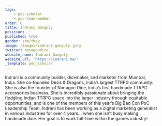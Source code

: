 ```yaml
---
tags:
    - poc-scholar
    - poc-team-member
order: 0
title: Indrani Ganguly
position: ''
published: true
gender: she/they
image: /images/indrani-ganguly.jpeg
twitter: nonagondice
website_name: Indrani Ganguly
website_url: 'https://indrani.me/'
_template: poc_scholar
---
```


Indrani is a community builder, dicemaker, and marketer from Mumbai, India. She co-founded Desis & Dragons, India’s largest TTRPG community. She is also the founder of Nonagon Dice, India’s first handmade TTRPG accessories business. She is incredibly passionate about bringing the fledgling Indian TTRPG space into the larger industry through equitable opportunities, and is one of the members of this year’s Big Bad Con PoC Leadership Team. Indrani has been working as a digital marketing generalist in various industries for over 4 years… when she isn’t busy making handmade dice. Her goal is to work full-time within the games industry!
